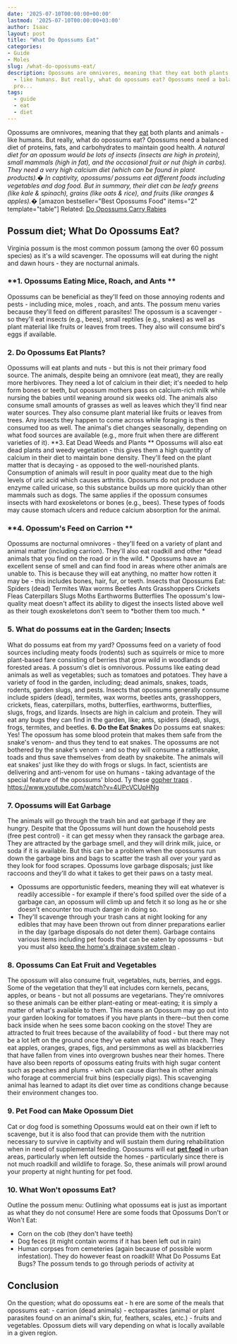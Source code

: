 ```yaml
---
date: '2025-07-10T00:00:00+00:00'
lastmod: '2025-07-10T00:00:00+03:00'
author: Isaac
layout: post
title: "What Do Opossums Eat"
categories:
- Guide
- Moles
slug: /what-do-opossums-eat/
description: Opossums are omnivores, meaning that they eat both plants and animals
  - like humans. But really, what do opossums eat? Opossums need a balanced diet of
  pro...
tags: 
  - guide
  - eat
  - diet
---
```

Opossums are omnivores, meaning that they [eat](/posts/do-cats-eat-lizards/) both plants and animals - like humans. But really, what do opossums eat? Opossums need a balanced diet of proteins, fats, and carbohydrates to maintain good health.
*A natural diet for an opossum would be lots of insects (insects are high in protein), small mammals (high in fat), and the occasional fruit or nut (high in carbs). They need a very high calcium diet (which can be found in plant products).�*
*In captivity, opossums/ possums eat different foods including vegetables and dog food. But in summary, their diet can be leafy greens (like kale & spinach), grains (like oats & rice), and fruits (like oranges & apples).�*
[amazon bestseller="Best Opossums Food" items="2" template="table"]
Related:
[Do Opossums Carry Rabies](https://pestpolicy.com/do-opossums-carry-rabies/)
## Possum diet; What Do Opossums Eat?
Virginia possum is the most common possum (among the over 60 possum species) as it's a wild scavenger. The opossums will eat during the night and dawn hours - they are nocturnal animals.
### **1. Opossums Eating Mice, Roach, and Ants **
Opossums can be beneficial as they'll feed on those annoying rodents and pests - including mice,
moles
, roach, and ants. The possum menu varies because they'll feed on different parasites!
The opossum is a scavenger - so they'll eat insects (e.g., bees), small reptiles (e.g., snakes) as well as plant material like fruits or leaves from trees. They also will consume bird's eggs if available.
### 2. Do Opossums Eat Plants?
Opossums will eat plants and nuts - but this is not their primary food source. The animals, despite being an omnivore (eat meat), they are really more herbivores.
They need a lot of calcium in their diet; it's needed to help form bones or teeth, but opossum mothers pass on calcium-rich milk while nursing the babies until weaning around six weeks old.
The animals also consume small amounts of grasses as well as leaves which they'll find near water sources. They also consume plant material like fruits or leaves from trees.
Any insects they happen to come across while foraging is then consumed too as well. The animal's diet changes seasonally, depending on what food sources are available (e.g., more fruit when there are different varieties of it).
**3. Eat Dead Weeds and Plants **
Opossums will also eat dead plants and weedy vegetation - this gives them a high quantity of calcium in their diet to maintain bone density. They'll feed on the plant matter that is decaying - as opposed to the well-nourished plants.
Consumption of animals will result in poor quality meat due to the high levels of uric acid which causes arthritis. Opossums do not produce an enzyme called uricase, so this substance builds up more quickly than other mammals such as dogs.
The same applies if the opossum consumes insects with hard exoskeletons or bones (e.g., bees). These types of foods may cause stomach ulcers and reduce calcium absorption for the animal.
### **4. Opossum's Feed on Carrion **
Opossums are nocturnal omnivores - they'll feed on a variety of plant and animal matter (including carrion). They'll also eat roadkill and other
*dead animals that you find on the road or in the wild. *
Opossums have an excellent sense of smell and can find food in areas where other animals are unable to. This is because they will eat anything, no matter how rotten it may be - this includes bones, hair, fur, or teeth.
Insects that Opossums Eat: Spiders (dead) Termites Wax worms Beetles Ants Grasshoppers Crickets Fleas Caterpillars Slugs Moths Earthworms Butterflies
The opossum's low-quality meat doesn't affect its ability to digest the insects listed above well as their tough exoskeletons don't seem to
*bother them too much. *
### 5. What do possums eat in the Garden; Insects
What do possums eat from my yard? Opossums feed on a variety of food sources including meaty foods (rodents) such as squirrels or mice to more plant-based fare consisting of berries that grow wild in woodlands or forested areas.
A possum's diet is omnivorous. Possums like eating dead animals as well as vegetables; such as tomatoes and potatoes. They have a variety of food in the garden, including; dead animals, snakes, toads, rodents, garden slugs, and pests.
Insects that opossums generally consume include spiders (dead), termites, wax worms, beetles ants, grasshoppers, crickets, fleas, caterpillars, moths, butterflies, earthworms, butterflies, slugs, frogs, and lizards.
Insects are high in calcium and protein. They will eat any bugs they can find in the garden, like; ants, spiders (dead), slugs, frogs, termites, and beetles.
**6. Do the Eat Snakes**
Do possums eat snakes: Yes! The opossum has some blood protein that makes them safe from the snake's venom- and thus they tend to eat snakes.
The opossums are not bothered by the snake's venom - and so they will consume a rattlesnake, toads and thus save themselves from death by snakebite. The animals will eat snakes' just like they do with frogs or slugs.
In fact, scientists are delivering and anti-venom for use on humans - taking advantage of the special feature of the opossums' blood. Ty these
[gopher traps](https://pestpolicy.com/best-gopher-traps/)
.
https://www.youtube.com/watch?v=4UPcVCUpHNg
### **7. Opossums will Eat Garbage**
The animals will go through the trash bin and eat garbage if they are hungry. Despite that the Opossums will hunt down the household pests (free pest control) - it can get messy when they ransack the garbage area.
They are attracted by the garbage smell, and they will drink milk, juice, or soda if it is available. But this can be a problem when the opossums run down the garbage bins and bags to scatter the trash all over your yard as they look for food scrapes.
Opossums love garbage disposals; just like raccoons and they'll do what it takes to get their paws on a tasty meal.
- Opossums are opportunistic feeders, meaning they will eat whatever is readily accessible - for example if there's food spilled over the side of a garbage can, an opossum will climb up and fetch it so long as he or she doesn't encounter too much danger in doing so.
- They'll scavenge through your trash cans at night looking for any edibles that may have been thrown out from dinner preparations earlier in the day (garbage disposals do not deter them).
Garbage contains various items including pet foods that can be eaten by opossums - but you must also
[keep the home's drainage system clean](https://pestpolicy.com/best-drain-cleaner//)
.
### 8. Opossums Can Eat Fruit and Vegetables
The opossum will also consume fruit, vegetables, nuts, berries, and eggs. Some of the vegetation that they'll eat includes corn kernels, pecans, apples, or beans - but not all possums are vegetarians.
They're omnivores so these animals can be either plant-eating or meat-eating; it is simply a matter of what's available to them. This means an Opossum may go out into your garden looking for tomatoes if you have plants in there--but then come back inside when he sees some bacon cooking on the stove!
They are attracted to fruit trees because of the availability of food - but there may not be a lot left on the ground once they've eaten what was within reach.
They eat apples, oranges, grapes, figs, and persimmons as well as blackberries that have fallen from vines into overgrown bushes near their homes.
There have also been reports of opossums eating fruits with high sugar content such as peaches and plums - which can cause diarrhea in other animals who forage at commercial fruit bins (especially pigs).
This scavenging animal has learned to adapt its diet over time as conditions change because their environment changes too.
### 9. Pet Food can Make Opossum Diet
Cat or dog food is something Opossums would eat on their own if left to scavenge, but it is also food that can provide them with the nutrition necessary to survive in captivity and will sustain them during rehabilitation when in need of supplemental feeding.
Opossums will eat
[**pet food**](http://agrilifecdn.tamu.edu/txwildlifeservices/files/2016/08/Opossum.pdf)
in urban areas, particularly when left outside the homes - particularly since there is not much roadkill and wildlife to forage. So, these animals will prowl around your property at night hunting for pet food.
### 10. What Won't opossums Eat?
Outline the possum menu: Outlining what opossums eat is just as important as what they do not consume! Here are some foods that Opossums Don't or Won't Eat:
- Corn on the cob (they don't have teeth)
- Dog feces (it might contain worms if it has been left out in rain)
- Human corpses from cemeteries (again because of possible worm infestation). They do however feast on roadkill! What Do Possums Eat Bugs? The possum tends to go through periods of activity at
## Conclusion
On the question; what do opossums eat - h
ere are some of the meals that opossums eat: - carrion (dead animals) - ectoparasites (animal or plant parasites found on an animal's skin, fur, feathers, scales, etc.) - fruits and vegetables. Opossum diets will vary depending on what is locally available in a given region.
